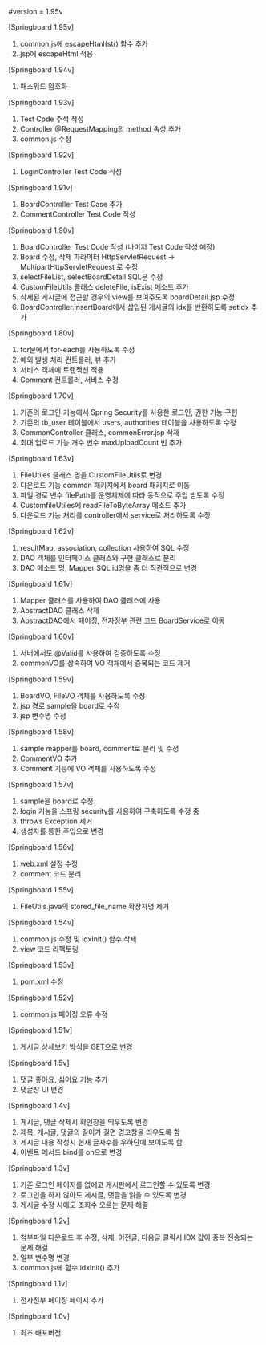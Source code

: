 #version = 1.95v

[Springboard 1.95v]
1. common.js에 escapeHtml(str) 함수 추가
2. jsp에 escapeHtml 적용

[Springboard 1.94v]
1. 패스워드 암호화

[Springboard 1.93v]
1. Test Code 주석 작성
2. Controller @RequestMapping의 method 속성 추가
3. common.js 수정

[Springboard 1.92v]
1. LoginController Test Code 작성

[Springboard 1.91v]
1. BoardController Test Case 추가
2. CommentController Test Code 작성

[Springboard 1.90v]
1. BoardController Test Code 작성 (나머지 Test Code 작성 예정)
2. Board 수정, 삭제 파라미터 HttpServletRequest ->  MultipartHttpServletRequest 로 수정
3. selectFileList, selectBoardDetail SQL문 수정
4. CustomFileUtils 클래스 deleteFile, isExist 메소드 추가
5. 삭제된 게시글에 접근할 경우의 view를 보여주도록 boardDetail.jsp 수정
6. BoardController.insertBoard에서 삽입된 게시글의 idx를 반환하도록 setIdx 추가

[Springboard 1.80v]
1. for문에서 for-each를 사용하도록 수정
2. 예외 발생 처리 컨트롤러, 뷰 추가
3. 서비스 객체에 트랜잭션 적용
4. Comment 컨트롤러, 서비스 수정

[Springboard 1.70v]
1. 기존의 로그인 기능에서 Spring Security를 사용한 로그인, 권한 기능 구현
2. 기존의 tb_user 테이블에서 users, authorities 테이블을 사용하도록 수정
3. CommonController 클래스, commonError.jsp 삭제
4. 최대 업로드 가능 개수 변수 maxUploadCount 빈 추가

[Springboard 1.63v]
1. FileUtiles 클래스 명을 CustomFileUtils로 변경
2. 다운로드 기능 common 패키지에서 board 패키지로 이동
3. 파일 경로 변수 filePath를 운영체제에 따라 동적으로 주입 받도록 수정
4. CustomfileUtiles에 readFileToByteArray 메소드 추가
5. 다운로드 기능 처리를 controller에서 service로 처리하도록 수정

[Springboard 1.62v]
1. resultMap, association, collection 사용하여 SQL 수정
2. DAO 객체를 인터페이스 클래스와 구현 클래스로 분리
3. DAO 메소드 명, Mapper SQL id명을 좀 더 직관적으로 변경

[Springboard 1.61v]
1. Mapper 클래스를 사용하여 DAO 클래스에 사용
2. AbstractDAO 클래스 삭제
3. AbstractDAO에서 페이징, 전자정부 관련 코드 BoardService로 이동

[Springboard 1.60v]
1. 서버에서도 @Valid를 사용하여 검증하도록 수정 
2. commonVO를 상속하여 VO 객체에서 중복되는 코드 제거

[Springboard 1.59v]
1. BoardVO, FileVO 객체를 사용하도록 수정
2. jsp 경로 sample을 board로 수정
3. jsp 변수명 수정

[Springboard 1.58v]
1. sample mapper를 board, comment로 분리 및 수정
2. CommentVO 추가
3. Comment 기능에 VO 객체를 사용하도록 수정

[Springboard 1.57v]
1. sample을 board로 수정
2. login 기능을 스프링 security를 사용하여 구축하도록 수정 중
3. throws Exception 제거
4. 생성자를 통한 주입으로 변경

[Springboard 1.56v]
1. web.xml 설정 수정
2. comment 코드 분리

[Springboard 1.55v]
1. FileUtils.java의 stored_file_name 확장자명 제거

[Springboard 1.54v]
1. common.js 수정 및 idxInit() 함수 삭제
2. view 코드 리펙토링

[Springboard 1.53v]
1. pom.xml 수정

[Springboard 1.52v]
1. common.js 페이징 오류 수정

[Springboard 1.51v]
1. 게시글 상세보기 방식을 GET으로 변경

[Springboard 1.5v]
1. 댓글 좋아요, 싫어요 기능 추가
2. 댓글창 UI 변경

[Springboard 1.4v]
1. 게시글, 댓글 삭제시 확인창을 띄우도록 변경
2. 제목, 게시글, 댓글의 길이가 길면 경고창을 띄우도록 함
3. 게시글 내용 작성시 현재 글자수를 우하단에 보이도록 함
4. 이벤트 메서드 bind를 on으로 변경

[Springboard 1.3v]
1. 기존 로그인 페이지를 없에고 게시판에서 로그인할 수 있도록 변경
2. 로그인을 하지 않아도 게시글, 댓글을 읽을 수 있도록 변경
3. 게시글 수정 시에도 조회수 오르는 문제 해결 

[Springboard 1.2v]
1. 첨부파일 다운로드 후 수정, 삭제, 이전글, 다음글 클릭시 IDX 값이 중복 전송되는 문제 해결
2. 일부 변수명 변경
3. common.js에 함수 idxInit() 추가

[Springboard 1.1v]
1. 전자전부 페이징 페이지 추가

[Springboard 1.0v]
1. 최초 배포버전
